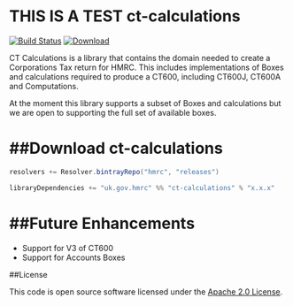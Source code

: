 THIS IS A TEST
ct-calculations
====
[![Build Status](https://travis-ci.org/hmrc/ct-calculations.svg?branch=master)](https://travis-ci.org/hmrc/ct-calculations) [ ![Download](https://api.bintray.com/packages/hmrc/releases/ct-calculations/images/download.svg) ](https://bintray.com/hmrc/releases/ct-calculations/_latestVersion)

 

CT Calculations is a library that contains the domain needed to create a Corporations Tax return for HMRC. This includes implementations of Boxes and calculations required to produce a CT600, including CT600J, CT600A and Computations. 

At the moment this library supports a subset of Boxes and calculations but we are open to supporting the full set of available boxes. 

##Download ct-calculations
====
```scala
resolvers += Resolver.bintrayRepo("hmrc", "releases")

libraryDependencies += "uk.gov.hmrc" %% "ct-calculations" % "x.x.x"
```

##Future Enhancements
====
* Support for V3 of CT600
* Support for Accounts Boxes

##License
 
This code is open source software licensed under the [Apache 2.0 License]("http://www.apache.org/licenses/LICENSE-2.0.html").
